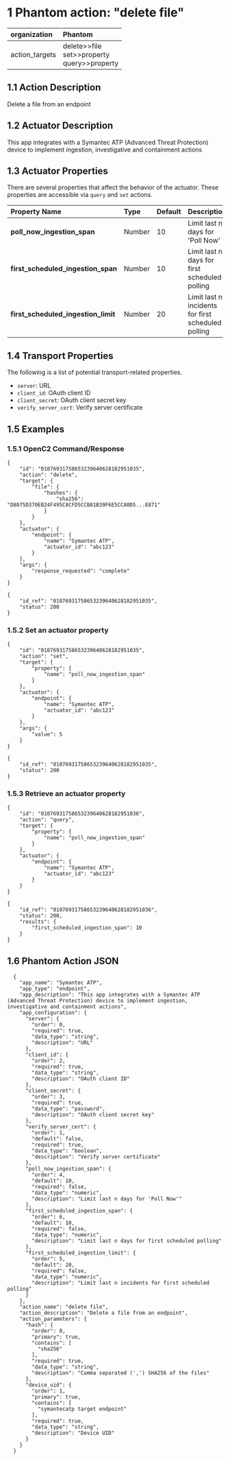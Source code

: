 # 1 Phantom action: "delete file"
| organization | Phantom |
|:---|:---|
| action_targets | delete>>file<br>set>>property<br>query>>property |

## 1.1 Action Description
Delete a file from an endpoint

## 1.2 Actuator Description
This app integrates with a Symantec ATP (Advanced Threat Protection) device to implement ingestion, investigative and containment actions

## 1.3 Actuator Properties
There are several properties that affect the behavior of the actuator. These properties are accessible via `query` and `set` actions.

| Property Name | Type | Default | Description |
|:---|:---|:---|:---|
| **poll_now_ingestion_span** | Number | 10 | Limit last n days for 'Poll Now' |
| **first_scheduled_ingestion_span** | Number | 10 | Limit last n days for first scheduled polling |
| **first_scheduled_ingestion_limit** | Number | 20 | Limit last n incidents for first scheduled polling |

## 1.4 Transport Properties
The following is a list of potential transport-related properties.

* `server`: URL
* `client_id`: OAuth client ID
* `client_secret`: OAuth client secret key
* `verify_server_cert`: Verify server certificate

## 1.5 Examples
### 1.5.1 OpenC2 Command/Response
```
{
    "id": "01076931758653239640628182951035",
    "action": "delete",
    "target": {
        "file": {
            "hashes": {
                "sha256": "D8075D370EB24F495C8CFD5CCB81B39F6E5CCA0D5...E871"
            }
        }
    },
    "actuator": {
        "endpoint": {
            "name": "Symantec ATP",
            "actuator_id": "abc123"
        }
    },
    "args": {
        "response_requested": "complete"
    }
}
```

```
{
    "id_ref": "01076931758653239640628182951035",
    "status": 200
}
```

### 1.5.2 Set an actuator property
```
{
    "id": "01076931758653239640628182951035",
    "action": "set",
    "target": {
        "property": {
            "name": "poll_now_ingestion_span"
        }
    },
    "actuator": {
        "endpoint": {
            "name": "Symantec ATP",
            "actuator_id": "abc123"
        }
    },
    "args": {
        "value": 5
    }
}
```

```
{
    "id_ref": "01076931758653239640628182951035",
    "status": 200
}
```

### 1.5.3 Retrieve an actuator property
```
{
    "id": "01076931758653239640628182951036",
    "action": "query",
    "target": {
        "property": {
            "name": "poll_now_ingestion_span"
        }
    },
    "actuator": {
        "endpoint": {
            "name": "Symantec ATP",
            "actuator_id": "abc123"
        }
    }
}
```

```
{
    "id_ref": "01076931758653239640628182951036",
    "status": 200,
    "results": {
        "first_scheduled_ingestion_span": 10
    }
}
```

## 1.6 Phantom Action JSON
```
  {
    "app_name": "Symantec ATP",
    "app_type": "endpoint",
    "app_description": "This app integrates with a Symantec ATP (Advanced Threat Protection) device to implement ingestion, investigative and containment actions",
    "app_configuration": {
      "server": {
        "order": 0,
        "required": true,
        "data_type": "string",
        "description": "URL"
      },
      "client_id": {
        "order": 2,
        "required": true,
        "data_type": "string",
        "description": "OAuth client ID"
      },
      "client_secret": {
        "order": 3,
        "required": true,
        "data_type": "password",
        "description": "OAuth client secret key"
      },
      "verify_server_cert": {
        "order": 1,
        "default": false,
        "required": true,
        "data_type": "boolean",
        "description": "Verify server certificate"
      },
      "poll_now_ingestion_span": {
        "order": 4,
        "default": 10,
        "required": false,
        "data_type": "numeric",
        "description": "Limit last n days for 'Poll Now'"
      },
      "first_scheduled_ingestion_span": {
        "order": 6,
        "default": 10,
        "required": false,
        "data_type": "numeric",
        "description": "Limit last n days for first scheduled polling"
      },
      "first_scheduled_ingestion_limit": {
        "order": 5,
        "default": 20,
        "required": false,
        "data_type": "numeric",
        "description": "Limit last n incidents for first scheduled polling"
      }
    },
    "action_name": "delete file",
    "action_description": "Delete a file from an endpoint",
    "action_parameters": {
      "hash": {
        "order": 0,
        "primary": true,
        "contains": [
          "sha256"
        ],
        "required": true,
        "data_type": "string",
        "description": "Comma separated (',') SHA256 of the files"
      },
      "device_uid": {
        "order": 1,
        "primary": true,
        "contains": [
          "symantecatp target endpoint"
        ],
        "required": true,
        "data_type": "string",
        "description": "Device UID"
      }
    }
  }
```

